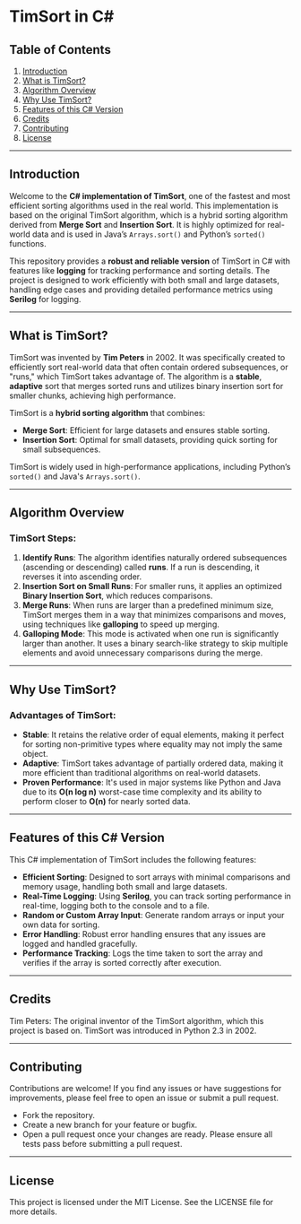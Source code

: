 # TimSort in C#

## Table of Contents
1. [Introduction](#introduction)
2. [What is TimSort?](#what-is-timsort)
3. [Algorithm Overview](#algorithm-overview)
4. [Why Use TimSort?](#why-use-timsort)
5. [Features of this C# Version](#features-of-this-c-version)
6. [Credits](#credits)
7. [Contributing](#contributing)
8. [License](#license)

---

## Introduction

Welcome to the **C# implementation of TimSort**, one of the fastest and most efficient sorting algorithms used in the real world. This implementation is based on the original TimSort algorithm, which is a hybrid sorting algorithm derived from **Merge Sort** and **Insertion Sort**. It is highly optimized for real-world data and is used in Java’s `Arrays.sort()` and Python’s `sorted()` functions.

This repository provides a **robust and reliable version** of TimSort in C# with features like **logging** for tracking performance and sorting details. The project is designed to work efficiently with both small and large datasets, handling edge cases and providing detailed performance metrics using **Serilog** for logging.

---

## What is TimSort?

TimSort was invented by **Tim Peters** in 2002. It was specifically created to efficiently sort real-world data that often contain ordered subsequences, or "runs," which TimSort takes advantage of. The algorithm is a **stable**, **adaptive** sort that merges sorted runs and utilizes binary insertion sort for smaller chunks, achieving high performance.

TimSort is a **hybrid sorting algorithm** that combines:
- **Merge Sort**: Efficient for large datasets and ensures stable sorting.
- **Insertion Sort**: Optimal for small datasets, providing quick sorting for small subsequences.

TimSort is widely used in high-performance applications, including Python’s `sorted()` and Java's `Arrays.sort()`.

---

## Algorithm Overview

### TimSort Steps:
1. **Identify Runs**: The algorithm identifies naturally ordered subsequences (ascending or descending) called **runs**. If a run is descending, it reverses it into ascending order.
2. **Insertion Sort on Small Runs**: For smaller runs, it applies an optimized **Binary Insertion Sort**, which reduces comparisons.
3. **Merge Runs**: When runs are larger than a predefined minimum size, TimSort merges them in a way that minimizes comparisons and moves, using techniques like **galloping** to speed up merging.
4. **Galloping Mode**: This mode is activated when one run is significantly larger than another. It uses a binary search-like strategy to skip multiple elements and avoid unnecessary comparisons during the merge.

---

## Why Use TimSort?

### Advantages of TimSort:
- **Stable**: It retains the relative order of equal elements, making it perfect for sorting non-primitive types where equality may not imply the same object.
- **Adaptive**: TimSort takes advantage of partially ordered data, making it more efficient than traditional algorithms on real-world datasets.
- **Proven Performance**: It's used in major systems like Python and Java due to its **O(n log n)** worst-case time complexity and its ability to perform closer to **O(n)** for nearly sorted data.

---

## Features of this C# Version

This C# implementation of TimSort includes the following features:
- **Efficient Sorting**: Designed to sort arrays with minimal comparisons and memory usage, handling both small and large datasets.
- **Real-Time Logging**: Using **Serilog**, you can track sorting performance in real-time, logging both to the console and to a file.
- **Random or Custom Array Input**: Generate random arrays or input your own data for sorting.
- **Error Handling**: Robust error handling ensures that any issues are logged and handled gracefully.
- **Performance Tracking**: Logs the time taken to sort the array and verifies if the array is sorted correctly after execution.

---


## Credits
Tim Peters: The original inventor of the TimSort algorithm, which this project is based on. TimSort was introduced in Python 2.3 in 2002.

---


## Contributing

Contributions are welcome! If you find any issues or have suggestions for improvements, please feel free to open an issue or submit a pull request.

- Fork the repository.
- Create a new branch for your feature or bugfix.
- Open a pull request once your changes are ready.
Please ensure all tests pass before submitting a pull request.

---


## License
This project is licensed under the MIT License. See the LICENSE file for more details.
